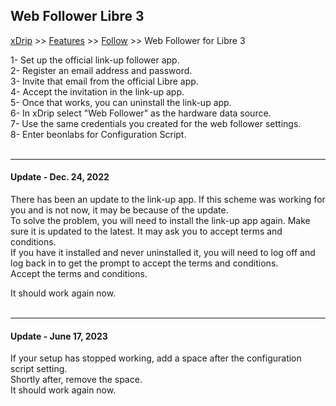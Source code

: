 ## Web Follower Libre 3
[xDrip](../README.md) >> [Features](./Features_page.md) >> [Follow](./Follow_page.md) >> Web Follower for Libre 3  
  
1- Set up the official link-up follower app.  
2- Register an email address and password.  
3- Invite that email from the official Libre app.  
4- Accept the invitation in the link-up app.  
5- Once that works, you can uninstall the link-up app.  
6- In xDrip select "Web Follower" as the hardware data source.  
7- Use the same credentials you created for the web follower settings.  
8- Enter beonlabs for Configuration Script.  
<br/>  
  
---  
  
#### **Update - Dec. 24, 2022**  
There has been an update to the link-up app.  If this scheme was working for you and is not now, it may be because of the update.  
To solve the problem, you will need to install the link-up app again.  Make sure it is updated to the latest.  It may ask you to accept terms and conditions.  
If you have it installed and never uninstalled it, you will need to log off and log back in to get the prompt to accept the terms and conditions.  
Accept the terms and conditions.  
  
It should work again now.  
<br/>  
  
---  
  
#### **Update - June 17, 2023**  
If your setup has stopped working, add a space after the configuration script setting.  
Shortly after, remove the space.  
It should work again now.  
  
